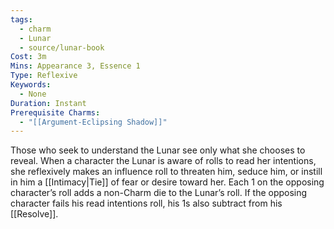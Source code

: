 ```yaml
---
tags:
  - charm
  - Lunar
  - source/lunar-book
Cost: 3m
Mins: Appearance 3, Essence 1
Type: Reflexive
Keywords:
  - None
Duration: Instant
Prerequisite Charms:
  - "[[Argument-Eclipsing Shadow]]"
---
```

Those who seek to understand the Lunar see only what she chooses to reveal. When a character the Lunar is aware of rolls to read her intentions, she reflexively makes an influence roll to threaten him, seduce him, or instill in him a [[Intimacy|Tie]] of fear or desire toward her. Each 1 on the opposing character’s roll adds a non-Charm die to the Lunar’s roll. If the opposing character fails his read intentions roll, his 1s also subtract from his [[Resolve]].
